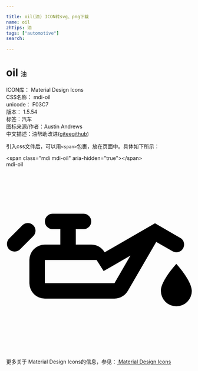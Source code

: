 ```yaml
---

title: oil(油) ICON转svg、png下载
name: oil
zhTips: 油
tags: ["automotive"]
search: 

---
```


# oil  <small style="font-size: 60%;font-weight: 100">油</small>


<div class="detail-page">
<p>
<span>
ICON库：
<span class="badge-secondary badge">Material Design Icons</span> 
</span>
<br/>
<span>
CSS名称：
<span class="badge-secondary badge">mdi-oil</span> 
</span>
<br/>
<span>
unicode：
<span class="badge-secondary badge">F03C7</span> 
<copy-btn content='F03C7' btn-title=""></copy-btn>
<copy-btn :content='String.fromCodePoint(parseInt("F03C7", 16))' btn-title="复制U"></copy-btn>
</span>
<br/>
<span>
版本：
<span class="badge-secondary badge">1.5.54</span> 
</span><br/><span>标签：<span class="badge-light badge"><router-link to="/tags/automotive.html">汽车</router-link></span></span>
<br/>
<span>图标来源/作者：<span class="badge-light badge">Austin Andrews</span></span> 
<br/>
<span class="zh-detail">中文描述：<span class="badge-primary badge">油</span><span class="help-link"><span>帮助改进</span>(<a href="https://gitee.com/liuwave/icon-helper/edit/master/json/material/oil.json" target="_blank" rel="noopener noreferrer">gitee</a><a href="https://github.com/liuwave/icon-helper/edit/master/json/material/oil.json" target="_blank" rel="noopener noreferrer">github</a></span>)</span><br/>
</p>
</div>
<div class="alert alert-dark">
  <i class="mdi mdi-oil mdi-48px"></i>
  <i class="mdi mdi-oil mdi-36px"></i>
  <i class="mdi mdi-oil mdi-24px"></i>
  <i class="mdi mdi-oil mdi-18px"></i>
</div>
<div>
  <p>引入css文件后，可以用<code>&lt;span&gt;</code>包裹，放在页面中。具体如下所示：    
  </p>
  <div class="alert alert-primary" style="font-size: 14px">
    &lt;span class="mdi mdi-oil" aria-hidden="true"&gt;&lt;/span&gt;
    <copy-btn content='<span class="mdi mdi-oil" aria-hidden="true"></span>'></copy-btn>
  </div>
  <div class="alert alert-secondary">
    <i class="mdi mdi-oil"
    style="font-size: 24px"
    aria-hidden="true"></i> mdi-oil
    <copy-btn content="mdi-oil" btn-title="复制图标名称"></copy-btn>
  </div>
</div>
<div id="svg" class="svg-wrap">
<svg xmlns="http://www.w3.org/2000/svg" viewBox="0 0 24 24"><path d="M22,12.5C22,12.5 24,14.67 24,16A2,2 0 0,1 22,18A2,2 0 0,1 20,16C20,14.67 22,12.5 22,12.5M6,6H10A1,1 0 0,1 11,7A1,1 0 0,1 10,8H9V10H11C11.74,10 12.39,10.4 12.73,11L19.24,7.24L22.5,9.13C23,9.4 23.14,10 22.87,10.5C22.59,10.97 22,11.14 21.5,10.86L19.4,9.65L15.75,15.97C15.41,16.58 14.75,17 14,17H5A2,2 0 0,1 3,15V12A2,2 0 0,1 5,10H7V8H6A1,1 0 0,1 5,7A1,1 0 0,1 6,6M5,12V15H14L16.06,11.43L12.6,13.43L11.69,12H5M0.38,9.21L2.09,7.5C2.5,7.11 3.11,7.11 3.5,7.5C3.89,7.89 3.89,8.5 3.5,8.91L1.79,10.62C1.4,11 0.77,11 0.38,10.62C0,10.23 0,9.6 0.38,9.21Z" /></svg>
</div>
<detail full-name='mdi-oil'></detail>
    
<div><p>更多关于 Material Design Icons的信息，参见：<a target="_blank" href="https://iconhelper.cn/material.html"> Material Design Icons</a>
</p></div>
